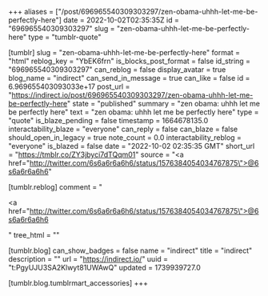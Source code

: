 +++
aliases = ["/post/696965540309303297/zen-obama-uhhh-let-me-be-perfectly-here"]
date = 2022-10-02T02:35:35Z
id = "696965540309303297"
slug = "zen-obama-uhhh-let-me-be-perfectly-here"
type = "tumblr-quote"

[tumblr]
slug = "zen-obama-uhhh-let-me-be-perfectly-here"
format = "html"
reblog_key = "YbEK6frn"
is_blocks_post_format = false
id_string = "696965540309303297"
can_reblog = false
display_avatar = true
blog_name = "indirect"
can_send_in_message = true
can_like = false
id = 6.969655403093033e+17
post_url = "https://indirect.io/post/696965540309303297/zen-obama-uhhh-let-me-be-perfectly-here"
state = "published"
summary = "zen obama: uhhh let me be perfectly here"
text = "zen obama: uhhh let me be perfectly here"
type = "quote"
is_blaze_pending = false
timestamp = 1664678135.0
interactability_blaze = "everyone"
can_reply = false
can_blaze = false
should_open_in_legacy = true
note_count = 0.0
interactability_reblog = "everyone"
is_blazed = false
date = "2022-10-02 02:35:35 GMT"
short_url = "https://tmblr.co/ZY3jbyci7dTQqm01"
source = "<a href=\"http://twitter.com/6s6a6r6a6h6/status/1576384054034767875\">@6s6a6r6a6h6</a>"

[tumblr.reblog]
comment = "<p><a href=\"http://twitter.com/6s6a6r6a6h6/status/1576384054034767875\">@6s6a6r6a6h6</a></p>"
tree_html = ""

[tumblr.blog]
can_show_badges = false
name = "indirect"
title = "indirect"
description = ""
url = "https://indirect.io/"
uuid = "t:PgyUJU3SA2Klwyt81UWAwQ"
updated = 1739939727.0

[tumblr.blog.tumblrmart_accessories]
+++
